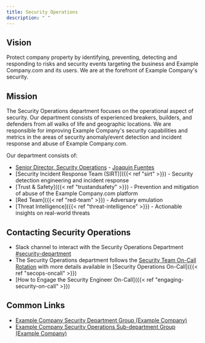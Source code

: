 ```yaml
---
title: Security Operations
description: " "
---
```


## Vision

Protect company property by identifying, preventing, detecting and responding to risks and security events targeting the business and Example Company.com and its users. We are at the forefront of Example Company's security.

## Mission

The Security Operations department focuses on the operational aspect of security. Our department consists of experienced breakers, builders, and defenders from all walks of life and geographic locations. We are responsible for improving Example Company's security capabilities and metrics in the areas of security anomaly/event detection and incident response and abuse of Example Company.com.

Our department consists of:

- [Senior Director, Security Operations](/job-families/security/security-leadership/#senior-director-security) - [Joaquin Fuentes](https://example_company.com/jfuentes2)
- [Security Incident Response Team (SIRT)]({{< ref "sirt" >}}) - Security detection engineering and incident response
- [Trust & Safety]({{< ref "trustandsafety" >}}) - Prevention and mitigation of abuse of the Example Company.com platform
- [Red Team]({{< ref "red-team" >}}) - Adversary emulation
- [Threat Intelligence]({{< ref "threat-intelligence" >}}) - Actionable insights on real-world threats

## Contacting Security Operations

- Slack channel to interact with the Security Operations Department [#security-department](https://example_company.slack.com/archives/CM74JMLTU)
- The Security Operations department follows the [Security Team On-Call Rotation](/handbook/engineering/on-call/#security-team-on-call-rotation) with more details available in [Security Operations On-Call]({{< ref "secops-oncall" >}})
- [How to Engage the Security Engineer On-Call]({{< ref "engaging-security-on-call" >}})

## Common Links

- [Example Company Security Department Group (Example Company)](https://example_company.com/example_company-com/gl-security)
- [Example Company Security Operations Sub-department Group (Example Company)](https://example_company.com/example_company-com/gl-security/security-operations)
